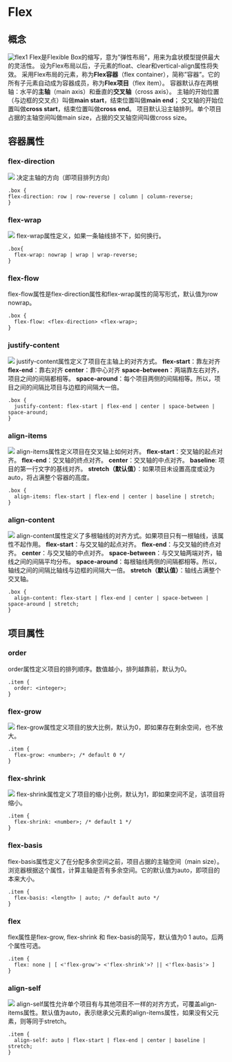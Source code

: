 # Flex
## 概念
![flex1](../images/HTML+CSS/flex/flex1.jpg)
Flex是Flexible Box的缩写，意为”弹性布局”，用来为盒状模型提供最大的灵活性。
设为Flex布局以后，子元素的float、clear和vertical-align属性将失效。
采用Flex布局的元素，称为**Flex容器**（flex container），简称”容器”。它的所有子元素自动成为容器成员，称为**Flex项目**（flex item）。
容器默认存在两根轴：水平的**主轴**（main axis）和垂直的**交叉轴**（cross axis）。
主轴的开始位置（与边框的交叉点）叫做**main start**，结束位置叫做**main end**；
交叉轴的开始位置叫做**cross start**，结束位置叫做**cross end**。
项目默认沿主轴排列。单个项目占据的主轴空间叫做main size，占据的交叉轴空间叫做cross size。
## 容器属性
### flex-direction
![](../images/HTML+CSS/flex/flex2.jpg)
决定主轴的方向（即项目排列方向）
```
.box {
flex-direction: row | row-reverse | column | column-reverse;
}
```
### flex-wrap
![](../images/HTML+CSS/flex/flex3.jpg)
flex-wrap属性定义，如果一条轴线排不下，如何换行。
```
.box{
  flex-wrap: nowrap | wrap | wrap-reverse;
}
```
### flex-flow
flex-flow属性是flex-direction属性和flex-wrap属性的简写形式，默认值为row nowrap。
```
.box {
  flex-flow: <flex-direction> <flex-wrap>;
}
```
### justify-content
![](../images/HTML+CSS/flex/flex4.jpg)
justify-content属性定义了项目在主轴上的对齐方式。
**flex-start**：靠左对齐
**flex-end**：靠右对齐
**center**：靠中心对齐
**space-between**：两端靠左右对齐，项目之间的间隔都相等。
**space-around**：每个项目两侧的间隔相等。所以，项目之间的间隔比项目与边框的间隔大一倍。
```
.box {
  justify-content: flex-start | flex-end | center | space-between | space-around;
}
```
### align-items
![](../images/HTML+CSS/flex/flex5.jpg)
align-items属性定义项目在交叉轴上如何对齐。
**flex-start**：交叉轴的起点对齐。
**flex-end**：交叉轴的终点对齐。
**center**：交叉轴的中点对齐。
**baseline**: 项目的第一行文字的基线对齐。
**stretch（默认值）**：如果项目未设置高度或设为auto，将占满整个容器的高度。
```
.box {
  align-items: flex-start | flex-end | center | baseline | stretch;
}
```
### align-content
![](../images/HTML+CSS/flex/flex6.jpg)
align-content属性定义了多根轴线的对齐方式。如果项目只有一根轴线，该属性不起作用。
**flex-start**：与交叉轴的起点对齐。
**flex-end**：与交叉轴的终点对齐。
**center**：与交叉轴的中点对齐。
**space-between**：与交叉轴两端对齐，轴线之间的间隔平均分布。
**space-around**：每根轴线两侧的间隔都相等。所以，轴线之间的间隔比轴线与边框的间隔大一倍。
**stretch（默认值）**：轴线占满整个交叉轴。
```
.box {
  align-content: flex-start | flex-end | center | space-between | space-around | stretch;
}
```
## 项目属性
### order
order属性定义项目的排列顺序。数值越小，排列越靠前，默认为0。
```
.item {
  order: <integer>;
}
```
### flex-grow
![](../images/HTML+CSS/flex/flex7.jpg)
flex-grow属性定义项目的放大比例，默认为0，即如果存在剩余空间，也不放大。
```
.item {
  flex-grow: <number>; /* default 0 */
}
```
### flex-shrink
![](../images/HTML+CSS/flex/flex8.jpg)
flex-shrink属性定义了项目的缩小比例，默认为1，即如果空间不足，该项目将缩小。
```
.item {
  flex-shrink: <number>; /* default 1 */
}
```
### flex-basis
flex-basis属性定义了在分配多余空间之前，项目占据的主轴空间（main size）。浏览器根据这个属性，计算主轴是否有多余空间。它的默认值为auto，即项目的本来大小。
```
.item {
  flex-basis: <length> | auto; /* default auto */
}
```
### flex
flex属性是flex-grow, flex-shrink 和 flex-basis的简写，默认值为0 1 auto。后两个属性可选。
```
.item {
  flex: none | [ <'flex-grow'> <'flex-shrink'>? || <'flex-basis'> ]
}
```
### align-self
![](../images/HTML+CSS/flex/flex9.jpg)
align-self属性允许单个项目有与其他项目不一样的对齐方式，可覆盖align-items属性。默认值为auto，表示继承父元素的align-items属性，如果没有父元素，则等同于stretch。
```
.item {
  align-self: auto | flex-start | flex-end | center | baseline | stretch;
}
```